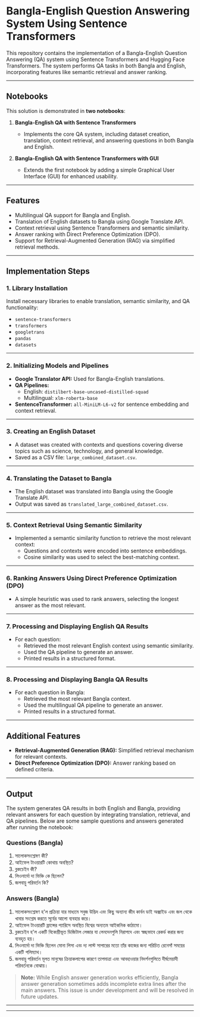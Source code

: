 # Bangla-English Question Answering System Using Sentence Transformers

This repository contains the implementation of a Bangla-English Question Answering (QA) system using Sentence Transformers and Hugging Face Transformers. The system performs QA tasks in both Bangla and English, incorporating features like semantic retrieval and answer ranking.

---

## Notebooks

This solution is demonstrated in **two notebooks**:

1. **Bangla-English QA with Sentence Transformers**  
   - Implements the core QA system, including dataset creation, translation, context retrieval, and answering questions in both Bangla and English.

2. **Bangla-English QA with Sentence Transformers with GUI**  
   - Extends the first notebook by adding a simple Graphical User Interface (GUI) for enhanced usability.

---

## Features

- Multilingual QA support for Bangla and English.
- Translation of English datasets to Bangla using Google Translate API.
- Context retrieval using Sentence Transformers and semantic similarity.
- Answer ranking with Direct Preference Optimization (DPO).
- Support for Retrieval-Augmented Generation (RAG) via simplified retrieval methods.

---

## Implementation Steps

### 1. Library Installation
Install necessary libraries to enable translation, semantic similarity, and QA functionality:
- `sentence-transformers`
- `transformers`
- `googletrans`
- `pandas`
- `datasets`

---

### 2. Initializing Models and Pipelines
- **Google Translator API:** Used for Bangla-English translations.
- **QA Pipelines:**
  - English: `distilbert-base-uncased-distilled-squad`  
  - Multilingual: `xlm-roberta-base`
- **SentenceTransformer:** `all-MiniLM-L6-v2` for sentence embedding and context retrieval.

---

### 3. Creating an English Dataset
- A dataset was created with contexts and questions covering diverse topics such as science, technology, and general knowledge.
- Saved as a CSV file: `large_combined_dataset.csv`.

---

### 4. Translating the Dataset to Bangla
- The English dataset was translated into Bangla using the Google Translate API.
- Output was saved as `translated_large_combined_dataset.csv`.

---

### 5. Context Retrieval Using Semantic Similarity
- Implemented a semantic similarity function to retrieve the most relevant context:
  - Questions and contexts were encoded into sentence embeddings.
  - Cosine similarity was used to select the best-matching context.

---

### 6. Ranking Answers Using Direct Preference Optimization (DPO)
- A simple heuristic was used to rank answers, selecting the longest answer as the most relevant.

---

### 7. Processing and Displaying English QA Results
- For each question:
  - Retrieved the most relevant English context using semantic similarity.
  - Used the QA pipeline to generate an answer.
  - Printed results in a structured format.

---

### 8. Processing and Displaying Bangla QA Results
- For each question in Bangla:
  - Retrieved the most relevant Bangla context.
  - Used the multilingual QA pipeline to generate an answer.
  - Printed results in a structured format.

---

## Additional Features
- **Retrieval-Augmented Generation (RAG):** Simplified retrieval mechanism for relevant contexts.
- **Direct Preference Optimization (DPO):** Answer ranking based on defined criteria.

---

## Output
The system generates QA results in both English and Bangla, providing relevant answers for each question by integrating translation, retrieval, and QA pipelines. Below are some sample questions and answers generated after running the notebook:
### Questions (Bangla)  
1. সালোকসংশ্লেষণ কী?  
2. আইফেল টাওয়ারটি কোথায় অবস্থিত?  
3. ব্লকচেইন কী?  
4. লিওনার্দো দা ভিঞ্চি কে ছিলেন?  
5. জলবায়ু পরিবর্তন কি?  

### Answers (Bangla)  
1. সালোকসংশ্লেষণ হ'ল প্রক্রিয়া যার মাধ্যমে সবুজ উদ্ভিদ এবং কিছু অন্যান্য জীব কার্বন ডাই অক্সাইড এবং জল থেকে খাবার সংশ্লেষ করতে সূর্যের আলো ব্যবহার করে।  
2. আইফেল টাওয়ারটি ফ্রান্সের প্যারিসে অবস্থিত বিশ্বের অন্যতম আইকনিক কাঠামো।  
3. ব্লকচেইন হ'ল একটি বিকেন্দ্রীভূত ডিজিটাল লেজার যা লেনদেনগুলি নিরাপদে এবং স্বচ্ছভাবে রেকর্ড করার জন্য ব্যবহৃত হয়।  
4. লিওনার্দো দা ভিঞ্চি ছিলেন মোনা লিসা এবং দ্য লাস্ট সাপারের মতো তাঁর কাজের জন্য পরিচিত রেনেসাঁ সময়ের একটি পলিম্যাথ।  
5. জলবায়ু পরিবর্তন মূলত মানুষের ক্রিয়াকলাপের কারণে তাপমাত্রা এবং আবহাওয়ার নিদর্শনগুলিতে দীর্ঘমেয়াদী পরিবর্তনকে বোঝায়।  

> **Note:** While English answer generation works efficiently, Bangla answer generation sometimes adds incomplete extra lines after the main answers. This issue is under development and will be resolved in future updates.  

---

---


